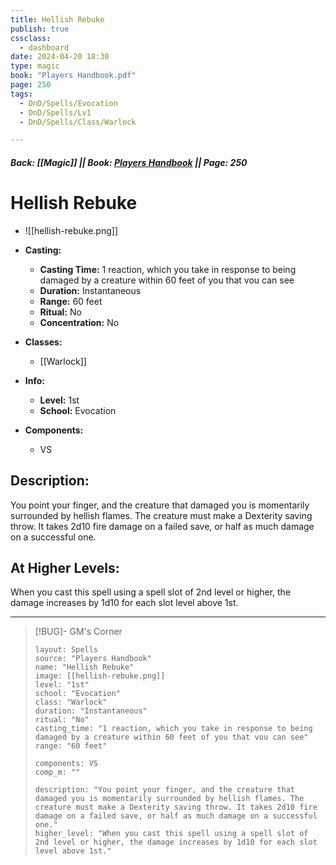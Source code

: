 ```yaml
---
title: Hellish Rebuke
publish: true
cssclass:
  - dashboard
date: 2024-04-20 18:30
type: magic
book: "Players Handbook.pdf"
page: 250
tags:
  - DnD/Spells/Evocation
  - DnD/Spells/Lv1
  - DnD/Spells/Class/Warlock

---
```


##### Back: [[Magic]] || Book: [Players Handbook](https://drive.google.com/drive/folders/1O5bhpYizcIT5xxAoLOuzCRht_PVS7VSG?usp=sharing) || Page: 250

# Hellish Rebuke
- ![[hellish-rebuke.png]]
- **Casting:**
    - **Casting Time:** 1 reaction, which you take in response to being damaged by a creature within 60 feet of you that vou can see
    - **Duration:** Instantaneous
    - **Range:** 60 feet
    - **Ritual:** No
    - **Concentration:** No
- **Classes:**
    - [[Warlock]]

- **Info:**
    - **Level:** 1st
    - **School:** Evocation
- **Components:**
    - VS


## Description:
You point your finger, and the creature that damaged you is momentarily surrounded by hellish flames. The creature must make a Dexterity saving throw. It takes 2d10 fire damage on a failed save, or half as much damage on a successful one.

## At Higher Levels:
When you cast this spell using a spell slot of 2nd level or higher, the damage increases by 1d10 for each slot level above 1st.

---

> [!BUG]- GM's Corner
>
> ```statblock
> layout: Spells
> source: "Players Handbook"
> name: "Hellish Rebuke"
> image: [[hellish-rebuke.png]]
> level: "1st"
> school: "Evocation"
> class: "Warlock"
> duration: "Instantaneous"
> ritual: "No"
> casting_time: "1 reaction, which you take in response to being damaged by a creature within 60 feet of you that vou can see"
> range: "60 feet"
>
> components: VS
> comp_m: ""
>
> description: "You point your finger, and the creature that damaged you is momentarily surrounded by hellish flames. The creature must make a Dexterity saving throw. It takes 2d10 fire damage on a failed save, or half as much damage on a successful one."
> higher_level: "When you cast this spell using a spell slot of 2nd level or higher, the damage increases by 1d10 for each slot level above 1st."
> ```
